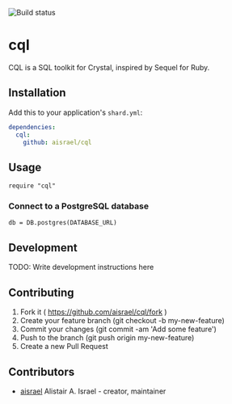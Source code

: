 ![Build status](https://travis-ci.org/aisrael/cql.svg?branch=develop)

# cql

CQL is a SQL toolkit for Crystal, inspired by Sequel for Ruby.

## Installation

Add this to your application's `shard.yml`:

```yaml
dependencies:
  cql:
    github: aisrael/cql
```

## Usage

```crystal
require "cql"
```

### Connect to a PostgreSQL database

```crystal
db = DB.postgres(DATABASE_URL)
```

## Development

TODO: Write development instructions here

## Contributing

1. Fork it ( https://github.com/aisrael/cql/fork )
2. Create your feature branch (git checkout -b my-new-feature)
3. Commit your changes (git commit -am 'Add some feature')
4. Push to the branch (git push origin my-new-feature)
5. Create a new Pull Request

## Contributors

- [aisrael](https://github.com/aisrael) Alistair A. Israel - creator, maintainer
